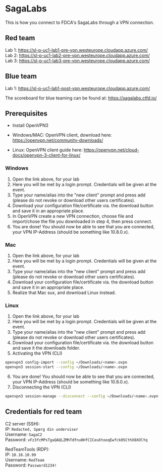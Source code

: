# SagaLabs

This is how you connect to FDCA's SagaLabs through a VPN connection.

## Red team

Lab 1: https://sl-p-uc1-lab1-pre-vpn.westeurope.cloudapp.azure.com/ \
Lab 2: https://sl-p-uc1-lab2-pre-vpn.westeurope.cloudapp.azure.com/ \
Lab 3: https://sl-p-uc1-lab3-pre-vpn.westeurope.cloudapp.azure.com/

## Blue team

Lab 1: https://sl-p-uc1-lab1-post-vpn.westeurope.cloudapp.azure.com/

The scoreboard for blue teaming can be found at: https://sagalabs.ctfd.io/ 

## Prerequisites

- Install OpenVPN3

- Windows/MAC: OpenVPN client, download here: https://openvpn.net/community-downloads/  
- Linux: OpenVPN client guide here: https://openvpn.net/cloud-docs/openvpn-3-client-for-linux/

### Windows

1. Open the link above, for your lab
2. Here you will be met by a login prompt. Credentials will be given at the event.
3. Type your name/alias into the "new client" prompt and press add (please do not revoke or download other users certificates).   
4. Download your configuration file/certificate via. the download button and save it in an appropriate place.  
5. In OpenVPN create a new VPN connection, choose file and import/chose the file you downloaded in step 4, then press connect.  
6. You are done! You should now be able to see that you are connected, your VPN IP-Address (should be something like 10.8.0.x).

### Mac

1. Open the link above, for your lab
2. Here you will be met by a login prompt. Credentials will be given at the event.
3. Type your name/alias into the "new client" prompt and press add (please do not revoke or download other users certificates).   
4. Download your configuration file/certificate via. the download button and save it in an appropriate place.  
5. Realize that Mac sux, and download Linux instead.

### Linux

1. Open the link above, for your lab
2. Here you will be met by a login prompt. Credentials will be given at the event.
3. Type your name/alias into the "new client" prompt and press add (please do not revoke or download other users certificates).   
4. Download your configuration file/certificate via. the download button and save it the downloads folder.
5. Activating the VPN (CLI)

```bash
openvpn3 config-import --config ~/Downloads/<name>.ovpn
openvpn3 session-start --config ~/Downloads/<name>.ovpn
```
6. You are done! You should now be able to see that you are connected, your VPN IP-Address (should be something like 10.8.0.x).
7. Disconnecting the VPN (CLI)

```bash
openvpn3 session-manage --disconnect --config ~/Downloads/<name>.ovpn
```

## Credentials for red team

C2 server (SSH): \
IP: `Redacted, Spørg din underviser` \
Username: `SagaC2` \
Password: `vFz3fcMPsTgaQAQLZMhTdfnu0HfCICeuXtooqEwfck05CthX8XOlYq`

RedTeamTools (RDP): \
IP: `10.10.10.99` \
Username: `RedTeam` \
Password: `Password1234!`


